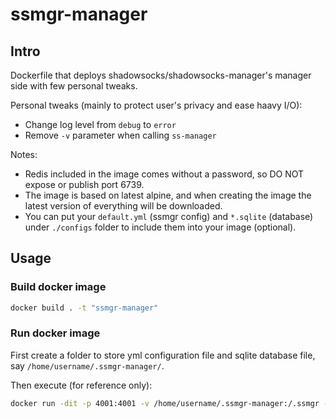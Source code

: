 # ssmgr-manager

## Intro

Dockerfile that deploys shadowsocks/shadowsocks-manager's manager side with few personal tweaks.

Personal tweaks (mainly to protect user's privacy and ease haavy I/O):

- Change log level from `debug` to `error`
- Remove `-v` parameter when calling `ss-manager`

Notes:

- Redis included in the image comes without a password, so DO NOT expose or publish port 6739.
- The image is based on latest alpine, and when creating the image the latest version of everything will be downloaded.
- You can put your `default.yml` (ssmgr config) and `*.sqlite` (database) under `./configs` folder to include them into your image (optional).

## Usage

### Build docker image

```bash
docker build . -t "ssmgr-manager" 
```

### Run docker image

First create a folder to store yml configuration file and sqlite database file, say `/home/username/.ssmgr-manager/`.

Then execute (for reference only):

```bash
docker run -dit -p 4001:4001 -v /home/username/.ssmgr-manager:/.ssmgr -e TZ=Asia/Shanghai --name ssmgr-s ssmgr-server
```
